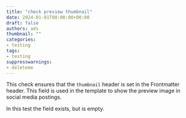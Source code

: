 ```yaml
---
title: "check preview thumbnail"
date: 2024-01-01T00:00:00+00:00
draft: false
authors: ads
thumbnail: ""
categories:
- testing
tags:
- testing
suppresswarnings:
- deleteme
---
```


This check ensures that the `thumbnail` header is set in the Frontmatter header.
This field is used in the template to show the preview image in social media postings.

In this test the field exists, but is empty.
